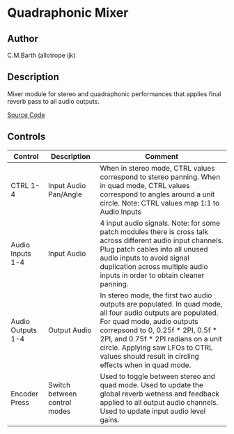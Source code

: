 # Quadraphonic Mixer

## Author

C.M.Barth (allotrope ijk)

## Description 
Mixer module for stereo and quadraphonic performances that applies final reverb pass to all audio outputs.

[Source Code](https://github.com/electro-smith/DaisyExamples/tree/master/patch/QuadraphonicMixer)

## Controls
| Control | Description | Comment |
| --- | --- | --- |
| CTRL 1-4 | Input Audio Pan/Angle | When in stereo mode, CTRL values correspond to stereo panning. When in quad mode, CTRL values correspond to angles around a unit circle. Note: CTRL values map 1:1 to Audio Inputs |
| Audio Inputs 1-4 | Input Audio | 4 input audio signals. Note: for some patch modules there is cross talk across different audio input channels. Plug patch cables into all unused audio inputs to avoid signal duplication across multiple audio inputs in order to obtain cleaner panning. |
| Audio Outputs 1-4 | Output Audio | In stereo mode, the first two audio outputs are populated. In quad mode, all four audio outputs are populated. For quad mode, audio outputs correpsond to 0, 0.25f * 2PI, 0.5f * 2PI, and 0.75f * 2PI radians on a unit circle. Applying saw LFOs to CTRL values should result in circling effects when in quad mode. |
| Encoder Press | Switch between control modes | Used to toggle between stereo and quad mode. Used to update the global reverb wetness and feedback applied to all output audio channels. Used to update input audio level gains. |
